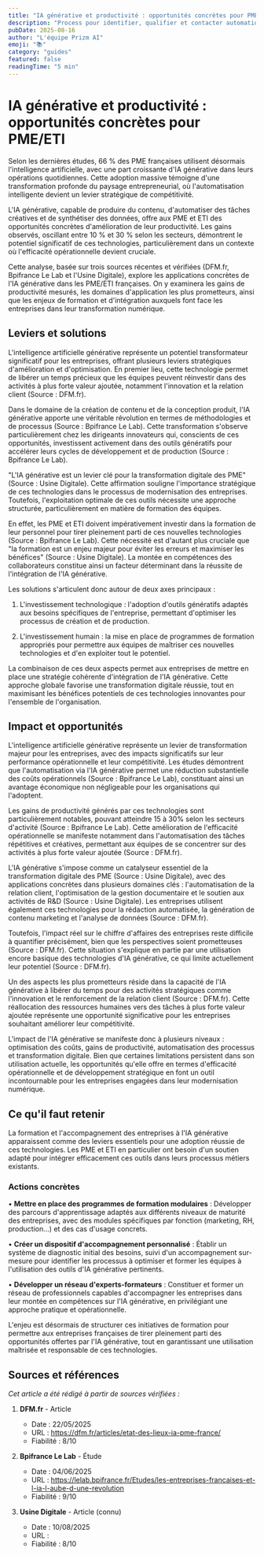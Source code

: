```yaml
---
title: "IA générative et productivité : opportunités concrètes pour PME/ETI"
description: "Process pour identifier, qualifier et contacter automatiquement les prospects..."
pubDate: 2025-08-16
author: "L'équipe Prizm AI"
emoji: "📚"
category: "guides"
featured: false
readingTime: "5 min"
---
```


# IA générative et productivité : opportunités concrètes pour PME/ETI


Selon les dernières études, 66 % des PME françaises utilisent désormais l'intelligence artificielle, avec une part croissante d'IA générative dans leurs opérations quotidiennes. Cette adoption massive témoigne d'une transformation profonde du paysage entrepreneurial, où l'automatisation intelligente devient un levier stratégique de compétitivité.

L'IA générative, capable de produire du contenu, d'automatiser des tâches créatives et de synthétiser des données, offre aux PME et ETI des opportunités concrètes d'amélioration de leur productivité. Les gains observés, oscillant entre 10 % et 30 % selon les secteurs, démontrent le potentiel significatif de ces technologies, particulièrement dans un contexte où l'efficacité opérationnelle devient cruciale.

Cette analyse, basée sur trois sources récentes et vérifiées (DFM.fr, Bpifrance Le Lab et l'Usine Digitale), explore les applications concrètes de l'IA générative dans les PME/ETI françaises. On y examinera les gains de productivité mesurés, les domaines d'application les plus prometteurs, ainsi que les enjeux de formation et d'intégration auxquels font face les entreprises dans leur transformation numérique.

## Leviers et solutions

L'intelligence artificielle générative représente un potentiel transformateur significatif pour les entreprises, offrant plusieurs leviers stratégiques d'amélioration et d'optimisation. En premier lieu, cette technologie permet de libérer un temps précieux que les équipes peuvent réinvestir dans des activités à plus forte valeur ajoutée, notamment l'innovation et la relation client (Source : DFM.fr).

Dans le domaine de la création de contenu et de la conception produit, l'IA générative apporte une véritable révolution en termes de méthodologies et de processus (Source : Bpifrance Le Lab). Cette transformation s'observe particulièrement chez les dirigeants innovateurs qui, conscients de ces opportunités, investissent activement dans des outils génératifs pour accélérer leurs cycles de développement et de production (Source : Bpifrance Le Lab).

"L'IA générative est un levier clé pour la transformation digitale des PME" (Source : Usine Digitale). Cette affirmation souligne l'importance stratégique de ces technologies dans le processus de modernisation des entreprises. Toutefois, l'exploitation optimale de ces outils nécessite une approche structurée, particulièrement en matière de formation des équipes.

En effet, les PME et ETI doivent impérativement investir dans la formation de leur personnel pour tirer pleinement parti de ces nouvelles technologies (Source : Bpifrance Le Lab). Cette nécessité est d'autant plus cruciale que "la formation est un enjeu majeur pour éviter les erreurs et maximiser les bénéfices" (Source : Usine Digitale). La montée en compétences des collaborateurs constitue ainsi un facteur déterminant dans la réussite de l'intégration de l'IA générative.

Les solutions s'articulent donc autour de deux axes principaux :

1. L'investissement technologique : l'adoption d'outils génératifs adaptés aux besoins spécifiques de l'entreprise, permettant d'optimiser les processus de création et de production.

2. L'investissement humain : la mise en place de programmes de formation appropriés pour permettre aux équipes de maîtriser ces nouvelles technologies et d'en exploiter tout le potentiel.

La combinaison de ces deux aspects permet aux entreprises de mettre en place une stratégie cohérente d'intégration de l'IA générative. Cette approche globale favorise une transformation digitale réussie, tout en maximisant les bénéfices potentiels de ces technologies innovantes pour l'ensemble de l'organisation.

## Impact et opportunités

L'intelligence artificielle générative représente un levier de transformation majeur pour les entreprises, avec des impacts significatifs sur leur performance opérationnelle et leur compétitivité. Les études démontrent que l'automatisation via l'IA générative permet une réduction substantielle des coûts opérationnels (Source : Bpifrance Le Lab), constituant ainsi un avantage économique non négligeable pour les organisations qui l'adoptent.

Les gains de productivité générés par ces technologies sont particulièrement notables, pouvant atteindre 15 à 30% selon les secteurs d'activité (Source : Bpifrance Le Lab). Cette amélioration de l'efficacité opérationnelle se manifeste notamment dans l'automatisation des tâches répétitives et créatives, permettant aux équipes de se concentrer sur des activités à plus forte valeur ajoutée (Source : DFM.fr).

L'IA générative s'impose comme un catalyseur essentiel de la transformation digitale des PME (Source : Usine Digitale), avec des applications concrètes dans plusieurs domaines clés : l'automatisation de la relation client, l'optimisation de la gestion documentaire et le soutien aux activités de R&D (Source : Usine Digitale). Les entreprises utilisent également ces technologies pour la rédaction automatisée, la génération de contenu marketing et l'analyse de données (Source : DFM.fr).

Toutefois, l'impact réel sur le chiffre d'affaires des entreprises reste difficile à quantifier précisément, bien que les perspectives soient prometteuses (Source : DFM.fr). Cette situation s'explique en partie par une utilisation encore basique des technologies d'IA générative, ce qui limite actuellement leur potentiel (Source : DFM.fr).

Un des aspects les plus prometteurs réside dans la capacité de l'IA générative à libérer du temps pour des activités stratégiques comme l'innovation et le renforcement de la relation client (Source : DFM.fr). Cette réallocation des ressources humaines vers des tâches à plus forte valeur ajoutée représente une opportunité significative pour les entreprises souhaitant améliorer leur compétitivité.

L'impact de l'IA générative se manifeste donc à plusieurs niveaux : optimisation des coûts, gains de productivité, automatisation des processus et transformation digitale. Bien que certaines limitations persistent dans son utilisation actuelle, les opportunités qu'elle offre en termes d'efficacité opérationnelle et de développement stratégique en font un outil incontournable pour les entreprises engagées dans leur modernisation numérique.

## Ce qu'il faut retenir

La formation et l'accompagnement des entreprises à l'IA générative apparaissent comme des leviers essentiels pour une adoption réussie de ces technologies. Les PME et ETI en particulier ont besoin d'un soutien adapté pour intégrer efficacement ces outils dans leurs processus métiers existants.

### Actions concrètes
• **Mettre en place des programmes de formation modulaires** : Développer des parcours d'apprentissage adaptés aux différents niveaux de maturité des entreprises, avec des modules spécifiques par fonction (marketing, RH, production...) et des cas d'usage concrets.

• **Créer un dispositif d'accompagnement personnalisé** : Établir un système de diagnostic initial des besoins, suivi d'un accompagnement sur-mesure pour identifier les processus à optimiser et former les équipes à l'utilisation des outils d'IA générative pertinents.

• **Développer un réseau d'experts-formateurs** : Constituer et former un réseau de professionnels capables d'accompagner les entreprises dans leur montée en compétences sur l'IA générative, en privilégiant une approche pratique et opérationnelle.

L'enjeu est désormais de structurer ces initiatives de formation pour permettre aux entreprises françaises de tirer pleinement parti des opportunités offertes par l'IA générative, tout en garantissant une utilisation maîtrisée et responsable de ces technologies.

## Sources et références

*Cet article a été rédigé à partir de sources vérifiées :*

1. **DFM.fr** - Article
   - Date : 22/05/2025
   - URL : https://dfm.fr/articles/etat-des-lieux-ia-pme-france/
   - Fiabilité : 8/10

2. **Bpifrance Le Lab** - Étude
   - Date : 04/06/2025
   - URL : https://lelab.bpifrance.fr/Etudes/les-entreprises-francaises-et-l-ia-l-aube-d-une-revolution
   - Fiabilité : 9/10

3. **Usine Digitale** - Article (connu)
   - Date : 10/08/2025
   - URL : 
   - Fiabilité : 8/10

